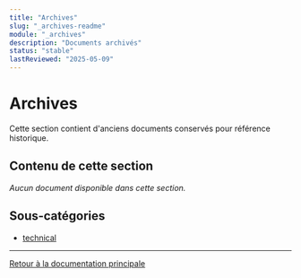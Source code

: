 ```yaml
---
title: "Archives"
slug: "_archives-readme"
module: "_archives"
description: "Documents archivés"
status: "stable"
lastReviewed: "2025-05-09"
---
```


# Archives

Cette section contient d'anciens documents conservés pour référence historique.

## Contenu de cette section

*Aucun document disponible dans cette section.*

## Sous-catégories

- [technical](./technical/)

---

[Retour à la documentation principale](../README.md)

